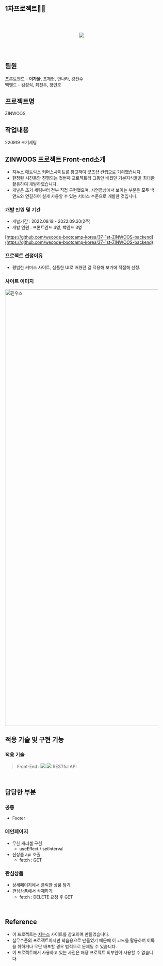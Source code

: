 ## 1차프로젝트👏🏻
<br>
<br>

<p align="center"><img src="https://user-images.githubusercontent.com/104541695/193513902-c62a19f1-ef03-4a02-a79d-c561bef68c62.png"></p>

<br>
<br>


## 팀원

프론트엔드 - <b>이가을</b>, 조재현, 안나라, 강진수  
백엔드 - 김성식, 최진우, 정인호

## 프로젝트명

ZINWOOS

## 작업내용

220919 초기세팅

## ZINWOOS **프로젝트 Front-end소개**

- 지누스 매트릭스 커머스사이트를 참고하여 굿즈샵 컨셉으로 기획했습니다.
- 한정된 시간동안 진행되는 첫번째 프로젝트라 그동안 배웠던 기본지식들을 최대한 활용하여 개발하였습니다.
- 개발은 초기 세팅부터 전부 직접 구현했으며, 시연영상에서 보이는 부분은 모두 백앤드와 연결하여 실제 사용할 수 있는 서비스 수준으로 개발한 것입니다.

### **개발 인원 및 기간**

- 개발기간 : 2022.09.19 - 2022.09.30(2주)
- 개발 인원 : 프론트엔드 4명, 백엔드 3명

[https://github.com/wecode-bootcamp-korea/37-1st-ZINWOOS-backend](https://github.com/wecode-bootcamp-korea/37-1st-ZINWOOS-backend)

### **프로젝트 선정이유**

- 평범한 커머스 사이트, 심플한 UI로 배웠던 걸 적용해 보기에 적절해 선정.

### 사이트 이미지

<img width="1439" alt="진우스" src="https://user-images.githubusercontent.com/104541695/193511969-a614cd24-73f2-431e-a49c-70f7a15edea6.png">

## **적용 기술 및 구현 기능**

### **적용 기술**

> Front-End : <img src="https://img.shields.io/badge/React-61DAFB?style=flat-square&logo=React&logoColor=white"/> <img src="https://img.shields.io/badge/Sass-CC6699?style=flat-square&logo=Sass&logoColor=white"/> RESTful API

<br>

## **담당한 부분**

### **공통**

- Footer

### **메인페이지**

- 무한 캐러셀 구현
  - useEffect / setInterval
- 신상품 api 호출
  - fetch : GET

### 관심상품

- 상세페이지에서 클릭한 상품 담기
- 관심상품에서 삭제하기
  - fetch : DELETE 요청 후 GET

<br>

## **Reference**

- 이 프로젝트는 [지누스](https://www.zinus.co.kr/) 사이트를 참고하여 만들었습니다.
- 실무수준의 프로젝트이지만 학습용으로 만들었기 때문에 이 코드를 활용하여 이득을 취하거나 무단 배포할 경우 법적으로 문제될 수 있습니다.
- 이 프로젝트에서 사용하고 있는 사진은 해당 프로젝트 외부인이 사용할 수 없습니다.
